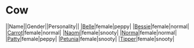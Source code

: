 # Cow

||Name||Gender||Personality||
|[Belle](github.com/lindsaygelle/animalcrossing/villager/cow/belle)|female|peppy|
|[Bessie](github.com/lindsaygelle/animalcrossing/villager/cow/bessie)|female|normal|
|[Carrot](github.com/lindsaygelle/animalcrossing/villager/cow/carrot)|female|normal|
|[Naomi](github.com/lindsaygelle/animalcrossing/villager/cow/naomi)|female|snooty|
|[Norma](github.com/lindsaygelle/animalcrossing/villager/cow/norma)|female|normal|
|[Patty](github.com/lindsaygelle/animalcrossing/villager/cow/patty)|female|peppy|
|[Petunia](github.com/lindsaygelle/animalcrossing/villager/cow/petunia)|female|snooty|
|[Tipper](github.com/lindsaygelle/animalcrossing/villager/cow/tipper)|female|snooty|
